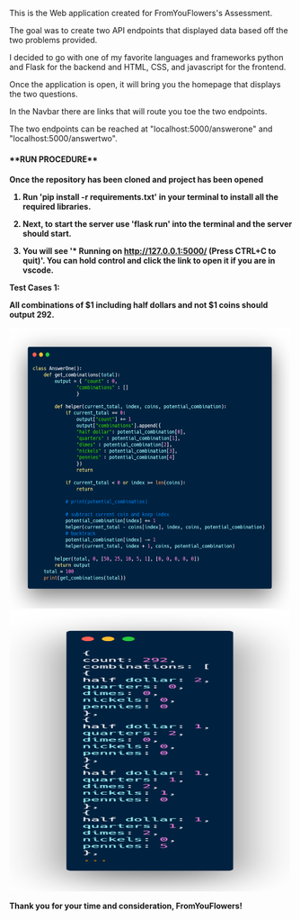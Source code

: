 This is the Web application created for FromYouFlowers's Assessment.

The goal was to create two API endpoints that displayed data based off the two problems provided.

I decided to go with one of my favorite languages and frameworks python and Flask for the backend and HTML, CSS, and javascript for the frontend.

Once the application is open, it will bring you the homepage that displays the two questions.  

In the Navbar there are links that will route you toe the two endpoints.

The two endpoints can be reached at "localhost:5000/answerone" and "localhost:5000/answertwo".



<h4>**RUN PROCEDURE**<h4>

Once the repository has been cloned and project has been opened

1) Run **'pip install -r requirements.txt'** in your terminal to install all the required libraries.

2) Next, to start the server use **'flask run'** into the terminal and the server should start.

2) You will see '* Running on http://127.0.0.1:5000/ (Press CTRL+C to quit)'.  You can hold control and click the link to open it if you are in vscode.


Test Cases 1:

All combinations of $1 including half dollars and not $1 coins should output 292.
<p>
<img src="/app/static/img/TestCase1_Input.png" width="500" height="500">    

<img src="/app/static/img/TestCase1_Output.png" width="500" height="500">     








Thank you for your time and consideration, FromYouFlowers!
